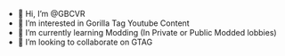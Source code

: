 - 👋 Hi, I’m @GBCVR
- 👀 I’m interested in Gorilla Tag Youtube Content
- 🌱 I’m currently learning Modding (In Private or Public Modded lobbies)
- 💞️ I’m looking to collaborate on GTAG
